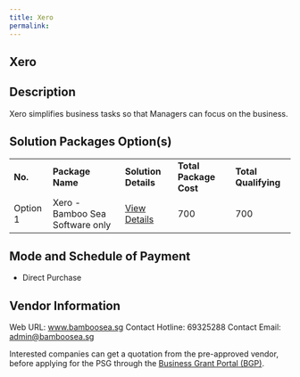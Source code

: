 ```yaml
---
title: Xero
permalink: 
---
```


## Xero

## Description

Xero simplifies business tasks so that Managers can focus on the business.

## Solution Packages Option(s)

<table>
<tr>
<td><b>No.</b></td>
<td><b>Package Name</b></td>
<td><b>Solution Details</b></td>
<td><b>Total Package Cost</b></td>
<td><b>Total Qualifying</b></td>
</tr>
<tr>
<td>Option 1</td>
<td>Xero - Bamboo Sea Software only</td>
<td><a href='https://www.gobusiness.gov.sg/images/psg/Bamboo20200550_Desensitised_Annex_3_Part_1.pdf'>View Details</a></td>
<td>700</td>
<td>700</td>
</tr>
</table>

## Mode and Schedule of Payment

 - Direct Purchase

## Vendor Information

 Web URL: www.bamboosea.sg 
Contact Hotline: 69325288 
Contact Email: admin@bamboosea.sg 


Interested companies can get a quotation from the pre-approved vendor, before applying for the PSG through the <a href='https://www.businessgrants.gov.sg/'>Business Grant Portal (BGP)</a>.
